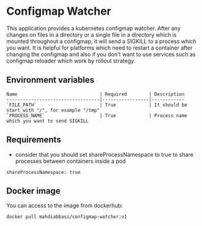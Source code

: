 # Configmap Watcher
This application provides a kubernetes configmap watcher.
After any changes on files in a directory or a single file in a directory which is mounted throughout a configmap, it will send a SIGKILL to a process which you want.
It is helpful for platforms which need to restart a container after changing the configmap and also if you don't want to use services such as configmap reloader which work by rollout strategy.

## Environment variables
    Name                              | Required        | Description
    ----------------------------------|-----------------|------------
    `FILE_PATH`                       | True            | It should be start with "/", for example "/tmp"
    `PROCESS_NAME`                    | True            | Process name which you want to send SIGKILL

## Requirements
- consider that you should set shareProcessNamespace to true to share processes between containers inside a pod
```
shareProcessNamespace: true
```

## Docker image
You can access to the image from dockerhub:
```
docker pull mahdiabbasi/configmap-watcher:v1
```

